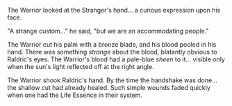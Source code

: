 The Warrior looked at the Stranger's hand... a curious expression upon his face.

"A strange custom..." he said, "but we are an accommodating people."

The Warrior cut his palm with a bronze blade, and his blood pooled in his hand. There was something *strange* about the blood, blatantly obvious to Raldric's eyes. The Warrior's blood had a pale-blue *sheen* to it... visible only when the sun's light reflected off at the right angle.

The Warrior shook Raldric's hand. By the time the handshake was done... the shallow cut had already healed. Such simple wounds faded quickly when one had the Life Essence in their system.